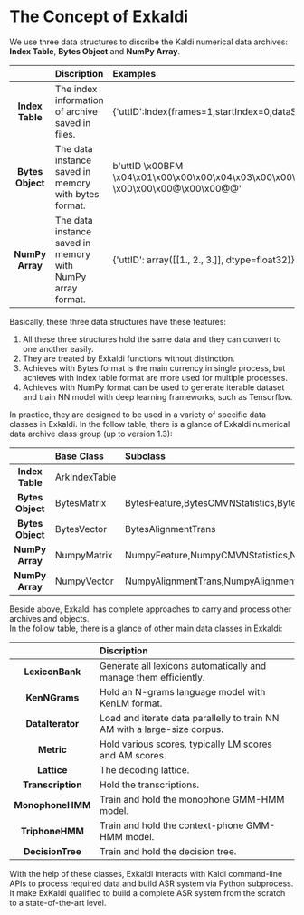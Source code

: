 # The Concept of Exkaldi
We use three data structures to discribe the Kaldi numerical data archives: __Index Table__, __Bytes Object__ and __NumPy Array__.   

|                  | Discription   |  Examples    |
| :--------------: | :----------   |  :---------- | 
| __Index Table__  |  The index information of archive saved in files. | {'uttID':Index(frames=1,startIndex=0,dataSize=33,filePath=./dummy.ark)} |
| __Bytes Object__ |  The data instance saved in memory with bytes format. | b'uttID \x00BFM \x04\x01\x00\x00\x00\x04\x03\x00\x00\x00\x00\x00\x80?\x00\x00\x00@\x00\x00@@' |
| __NumPy Array__  |  The data instance saved in memory with NumPy array format. | {'uttID': array([[1., 2., 3.]], dtype=float32)} |

Basically, these three data structures have these features:  
1. All these three structures hold the same data and they can convert to one another easily.  
2. They are treated by Exkaldi functions without distinction.  
3. Achieves with Bytes format is the main currency in single process, but achieves with index table format are more used for multiple processes.  
4. Achieves with NumPy format can be used to generate iterable dataset and train NN model with deep learning frameworks, such as Tensorflow.  

In practice, they are designed to be used in a variety of specific data classes in Exkaldi. 
In the follow table, there is a glance of Exkaldi numerical data archive class group (up to version 1.3):  

|                  | Base Class   |  Subclass    |
| :--------------: | :----------  |  :---------- | 
| __Index Table__  |  ArkIndexTable        |              |
| __Bytes Object__ |  BytesMatrix | BytesFeature,BytesCMVNStatistics,BytesProbability,BytesFmllrMatrix |
| __Bytes Object__ |  BytesVector | BytesAlignmentTrans |
| __NumPy Array__  |  NumpyMatrix | NumpyFeature,NumpyCMVNStatistics,NumpyProbability,NumpyFmllrMatrix |
| __NumPy Array__  |  NumpyVector | NumpyAlignmentTrans,NumpyAlignment,NumpyAlignmentPdf,NumpyAlignmentPhone |

Beside above, Exkaldi has complete approaches to carry and process other archives and objects.  
In the follow table, there is a glance of other main data classes in Exkaldi:  

|                   | Discription  |
| :--------------:  | :----------  |
| __LexiconBank__   |  Generate all lexicons automatically and manage them efficiently.  |
| __KenNGrams__     |  Hold an N-grams language model with KenLM format. | 
| __DataIterator__  |  Load and iterate data parallelly to train NN AM with a large-size corpus. | 
| __Metric__        |  Hold various scores, typically LM scores and AM scores. | 
| __Lattice__       |  The decoding lattice. | 
| __Transcription__ |  Hold the transcriptions. | 
| __MonophoneHMM__  |  Train and hold the monophone GMM-HMM model. | 
| __TriphoneHMM__   |  Train and hold the context-phone GMM-HMM model. | 
| __DecisionTree__  |  Train and hold the decision tree. | 

With the help of these classes, Exkaldi interacts with Kaldi command-line APIs to process required data and build ASR system via Python subprocess.
It make ExKaldi qualified to build a complete ASR system from the scratch to a state-of-the-art level.
